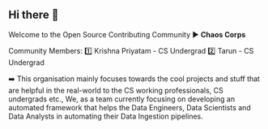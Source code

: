## Hi there 👋

<!--

**Here are some ideas to get you started:**

🙋‍♀️ A short introduction - what is your organization all about?
🌈 Contribution guidelines - how can the community get involved?
👩‍💻 Useful resources - where can the community find your docs? Is there anything else the community should know?
🍿 Fun facts - what does your team eat for breakfast?
🧙 Remember, you can do mighty things with the power of [Markdown](https://docs.github.com/github/writing-on-github/getting-started-with-writing-and-formatting-on-github/basic-writing-and-formatting-syntax)
-->

Welcome to the Open Source Contributing Community ▶️ **Chaos Corps**

Community Members:
1️⃣ Krishna Priyatam - CS Undergrad
2️⃣ Tarun - CS Undergrad

➡️ This organisation mainly focuses towards the cool projects and stuff that are helpful in the real-world to the CS working professionals, CS undergrads etc., We, as a team currently focusing on developing an automated framework that helps the Data Engineers, Data Scientists and Data Analysts in automating their Data Ingestion pipelines.  
